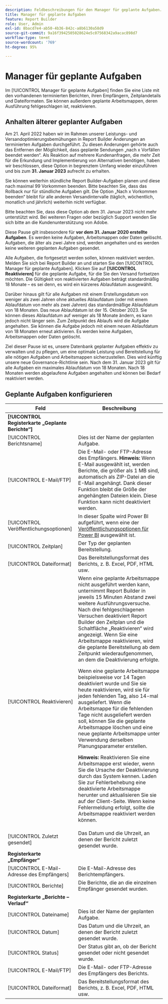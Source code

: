 ```yaml
---
description: Feldbeschreibungen für den Manager für geplante Aufgaben.
title: Manager für geplante Aufgaben
feature: Report Builder
role: User, Admin
exl-id: 8bacd7e4-ab50-4b36-842c-a8b6130a58d9
source-git-commit: 9a16f3942505028624e5c07568342a9acac898d7
workflow-type: tm+mt
source-wordcount: '769'
ht-degree: 95%

---
```


# Manager für geplante Aufgaben

Im [!UICONTROL Manager für geplante Aufgaben] finden Sie eine Liste mit den vorhandenen terminierten Berichten, ihren Empfängern, Zeitplandetails und Dateiformaten. Sie können außerdem geplante Arbeitsmappen, deren Ausführung fehlgeschlagen ist, reaktivieren.

## Anhalten älterer geplanter Aufgaben

Am 21. April 2022 haben wir im Rahmen unserer Leistungs- und Versandoptimierungsbemühungen in Report Builder Änderungen an terminierten Aufgaben durchgeführt. Zu diesen Änderungen gehörte auch das Entfernen der Möglichkeit, dass geplante Sendungen „nach x Vorfällen beendet werden“. Als Reaktion auf mehrere Kundenanfragen, die mehr Zeit für die Erkundung und Implementierung von Alternativen benötigen, haben wir beschlossen, diese Option in begrenztem Umfang wieder einzuführen und bis zum **31. Januar 2023** aufrecht zu erhalten.

Sie können weiterhin stündliche Report Builder-Aufgaben planen und diese nach maximal 99 Vorkommen beenden. Bitte beachten Sie, dass das Rollback nur für stündliche Aufgaben gilt. Die Option „Nach x Vorkommen beenden“ bleibt für alle anderen Versandintervalle (täglich, wöchentlich, monatlich und jährlich) weiterhin nicht verfügbar. 

Bitte beachten Sie, dass diese Option ab dem 31. Januar 2023 nicht mehr unterstützt wird.
Bei weiteren Fragen oder bezüglich Support wenden Sie sich bitte an die Kundenunterstützung von Adobe.

Diese Pause gilt insbesondere für **vor dem 31. Januar 2020 erstellte Aufgaben**. Es werden keine Aufgaben, Arbeitsmappen oder Daten gelöscht. Aufgaben, die älter als zwei Jahre sind, werden angehalten und es werden keine weiteren geplanten Aufgaben gesendet.

Alle Aufgaben, die fortgesetzt werden sollen, können reaktiviert werden. Melden Sie sich bei Report Builder an und starten Sie den [!UICONTROL Manager für geplante Aufgaben]. Klicken Sie auf **[!UICONTROL Reaktivieren]** für die geplante Aufgabe, für die Sie den Versand fortsetzen möchten. Die Gültigkeit von reaktivierten Aufgaben beträgt standardmäßig 18 Monate – es sei denn, es wird ein kürzeres Ablaufdatum ausgewählt.

Darüber hinaus gilt für alle Aufgaben mit einem Erstellungsdatum von weniger als zwei Jahren ohne aktuelles Ablaufdatum (oder mit einem Ablaufdatum von mehr als zwei Jahren) das standardmäßige Ablaufdatum von 18 Monaten. Das neue Ablaufdatum ist der 15. Oktober 2023. Sie können dieses Ablaufdatum auf weniger als 18 Monate ändern, es kann jedoch nicht länger sein. Zum Zeitpunkt des Ablaufs wird die Aufgabe angehalten. Sie können die Aufgabe jedoch mit einem neuen Ablaufdatum von 18 Monaten erneut aktivieren. Es werden keine Aufgaben, Arbeitsmappen oder Daten gelöscht.

Ziel dieser Pause ist es, unsere Datenbank geplanter Aufgaben effektiv zu verwalten und zu pflegen, um eine optimale Leistung und Bereitstellung für alle nötigen Aufgaben und Arbeitsmappen sicherzustellen. Dies wird künftig unsere neue Governance-Richtlinie sein. Nach dem 31. Januar 2023 gilt für alle Aufgaben ein maximales Ablaufdatum von 18 Monaten. Nach 18 Monaten werden abgelaufene Aufgaben angehalten und können bei Bedarf reaktiviert werden.

## Geplante Aufgaben konfigurieren

| Feld | Beschreibung |
| --- | --- |
| **[!UICONTROL Registerkarte „Geplante Berichte“]** |  |
| [!UICONTROL Berichtsname] | Dies ist der Name der geplanten Aufgabe. |
| [!UICONTROL E-Mail/FTP] | Die E-Mail- oder FTP-Adresse des Empfängers. **Hinweis:** Wenn E-Mail ausgewählt ist, werden Berichte, die größer als 1 MB sind, automatisch als ZIP-Datei an die E-Mail angehängt. Dank dieser Funktion bleibt die Größe der angehängten Dateien klein. Diese Funktion kann nicht deaktiviert werden. |
| [!UICONTROL Veröffentlichungsoptionen] | In dieser Spalte wird Power BI aufgeführt, wenn eine der [Veröffentlichungsoptionen für Power BI](https://experienceleague.adobe.com/docs/analytics/analyze/report-builder/publish-powerbi/power-bi.html?lang=de) ausgewählt ist. |
| [!UICONTROL Zeitplan] | Der Typ der geplanten Bereitstellung. |
| [!UICONTROL Dateiformat] | Das Bereitstellungsformat des Berichts, z. B. Excel, PDF, HTML usw. |
| [!UICONTROL Reaktivieren] | Wenn eine geplante Arbeitsmappe nicht ausgeführt werden kann, unternimmt Report Builder in jeweils 15 Minuten Abstand zwei weitere Ausführungsversuche. Nach drei fehlgeschlagenen Versuchen deaktiviert Report Builder den Zeitplan und die Schaltfläche „Reaktivieren“ wird angezeigt. Wenn Sie eine Arbeitsmappe reaktivieren, wird die geplante Bereitstellung ab dem Zeitpunkt wiederaufgenommen, an dem die Deaktivierung erfolgte.<p>Wenn eine geplante Arbeitsmappe beispielsweise vor 14 Tagen deaktiviert wurde und Sie sie heute reaktivieren, wird sie für jeden fehlenden Tag, also 14-mal ausgeliefert. Wenn die Arbeitsmappe für die fehlenden Tage nicht ausgeliefert werden soll, können Sie die geplante Arbeitsmappe löschen und eine neue geplante Arbeitsmappe unter Verwendung derselben Planungsparameter erstellen.<p>**Hinweis:** Reaktivieren Sie eine Arbeitsmappe erst wieder, wenn Sie die Ursache der Deaktivierung durch das System kennen. Laden Sie zur Fehlerbehebung eine deaktivierte Arbeitsmappe herunter und aktualisieren Sie sie auf der Client-Seite. Wenn keine Fehlermeldung erfolgt, sollte die Arbeitsmappe reaktiviert werden können. |
| [!UICONTROL Zuletzt gesendet] | Das Datum und die Uhrzeit, an denen der Bericht zuletzt gesendet wurde. |
| **Registerkarte „Empfänger“** |  |
| [!UICONTROL E-Mail-Adresse des Empfängers] | Die E-Mail-Adresse des Berichtempfängers. |
| [!UICONTROL Berichte] | Die Berichte, die an die einzelnen Empfänger gesendet wurden. |
| **Registerkarte „Berichte – Verlauf“** |  |
| [!UICONTROL Dateiname] | Dies ist der Name der geplanten Aufgabe. |
| [!UICONTROL Datum] | Das Datum und die Uhrzeit, an denen der Bericht zuletzt gesendet wurde. |
| [!UICONTROL Status] | Der Status gibt an, ob der Bericht gesendet oder nicht gesendet wurde. |
| [!UICONTROL E-Mail/FTP] | Die E-Mail- oder FTP-Adresse des Empfängers des Berichts. |
| [!UICONTROL Dateiformat] | Das Bereitstellungsformat des Berichts, z. B. Excel, PDF, HTML usw. |
